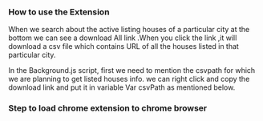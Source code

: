 ### How to use the Extension 
When we search about the active listing houses of  a particular city at the bottom we can see a download All link .When you click the link ,it will download a csv file which contains URL of all the  houses listed in that particular city. 

In the Background.js script, first we need to mention the csvpath for which we are planning to get listed houses info. we can right click and copy the download link and put it in variable Var csvPath as mentioned below.

### Step to load chrome extension to chrome browser



